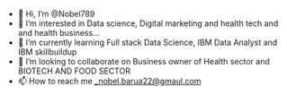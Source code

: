 - 👋 Hi, I’m @Nobel789
- 👀 I’m interested in Data science, Digital marketing and health tech and and health business...
- 🌱 I’m currently learning Full stack Data Science, IBM Data Analyst and IBM skillbuildup
- 💞️ I’m looking to collaborate on Business owner of Health sector and BIOTECH AND FOOD SECTOR
- 📫 How to reach me _nobel.barua22@gmaul.com

<!---
Nobel789/Nobel789 is a ✨ special ✨ repository because its `README.md` (this file) appears on your GitHub profile.
You can click the Preview link to take a look at your changes.
--->
